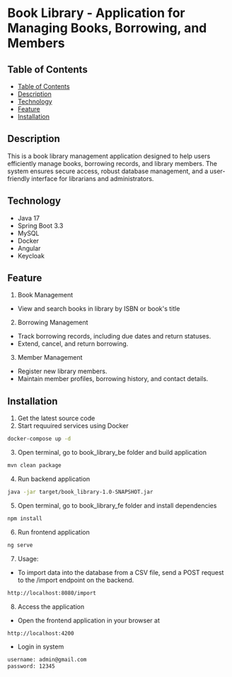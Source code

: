 # Book Library - Application for Managing Books, Borrowing, and Members

## Table of Contents
- [Table of Contents](#table-of-contents)
- [Description](#description)
- [Technology](#technology)
- [Feature](#feature)
- [Installation](#installation)

## Description
This is a book library management application designed to help users efficiently manage books, borrowing records, and library members. The system ensures secure access, robust database management, and a user-friendly interface for librarians and administrators.

## Technology
- Java 17
- Spring Boot 3.3
- MySQL
- Docker
- Angular
- Keycloak

## Feature
1. Book Management
- View and search books in library by ISBN or book's title
2. Borrowing Management
- Track borrowing records, including due dates and return statuses.
- Extend, cancel, and return borrowing.
3. Member Management
- Register new library members.
- Maintain member profiles, borrowing history, and contact details.

## Installation
1. Get the latest source code
2. Start requuired services using Docker
```bash
docker-compose up -d
```
3. Open terminal, go to book_library_be folder and build application
```bash
mvn clean package
```
4. Run backend application
```bash
java -jar target/book_library-1.0-SNAPSHOT.jar
```
5. Open terminal, go to book_library_fe folder and install dependencies
```bash
npm install
```
6. Run frontend application
```bash
ng serve
```
7. Usage: 
- To import data into the database from a CSV file, send a POST request to the /import endpoint on the backend.
```bash
http://localhost:8080/import
```
8. Access the application
- Open the frontend application in your browser at
```bash
http://localhost:4200
```
- Login in system
```bash
username: admin@gmail.com
password: 12345
```
